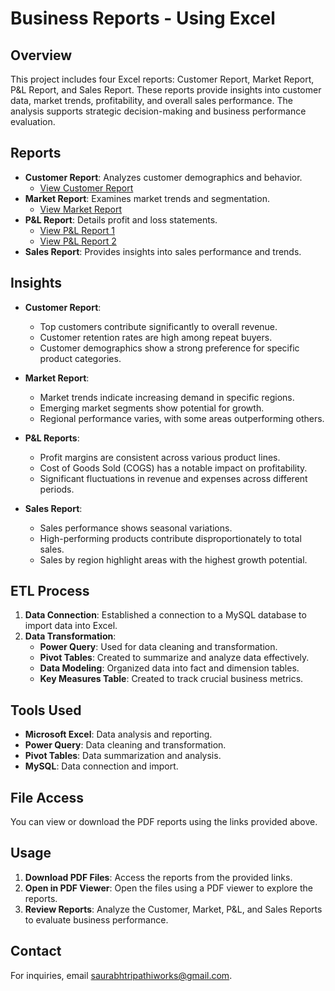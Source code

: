 # Business Reports - Using Excel

## Overview
This project includes four Excel reports: Customer Report, Market Report, P&L Report, and Sales Report. These reports provide insights into customer data, market trends, profitability, and overall sales performance. The analysis supports strategic decision-making and business performance evaluation.

## Reports
- **Customer Report**: Analyzes customer demographics and behavior.
  - [View Customer Report](https://github.com/saurabhtripathiworks/Sales-Analysis-Report---Excel-/blob/main/Customer%20Performance%20Report.pdf)
- **Market Report**: Examines market trends and segmentation.
  - [View Market Report](https://github.com/saurabhtripathiworks/Sales-Analysis-Report---Excel-/blob/main/Market%20Performance%20Report.pdf)
- **P&L Report**: Details profit and loss statements.
  - [View P&L Report 1](https://github.com/saurabhtripathiworks/Sales-Analysis-Report---Excel-/blob/main/P%26L%20Report%201.pdf)
  - [View P&L Report 2](https://github.com/saurabhtripathiworks/Sales-Analysis-Report---Excel-/blob/main/P%26L%20Report%202.pdf)
- **Sales Report**: Provides insights into sales performance and trends.

## Insights
- **Customer Report**:
  - Top customers contribute significantly to overall revenue.
  - Customer retention rates are high among repeat buyers.
  - Customer demographics show a strong preference for specific product categories.

- **Market Report**:
  - Market trends indicate increasing demand in specific regions.
  - Emerging market segments show potential for growth.
  - Regional performance varies, with some areas outperforming others.

- **P&L Reports**:
  - Profit margins are consistent across various product lines.
  - Cost of Goods Sold (COGS) has a notable impact on profitability.
  - Significant fluctuations in revenue and expenses across different periods.

- **Sales Report**:
  - Sales performance shows seasonal variations.
  - High-performing products contribute disproportionately to total sales.
  - Sales by region highlight areas with the highest growth potential.

## ETL Process
1. **Data Connection**: Established a connection to a MySQL database to import data into Excel.
2. **Data Transformation**:
   - **Power Query**: Used for data cleaning and transformation.
   - **Pivot Tables**: Created to summarize and analyze data effectively.
   - **Data Modeling**: Organized data into fact and dimension tables.
   - **Key Measures Table**: Created to track crucial business metrics.

## Tools Used
- **Microsoft Excel**: Data analysis and reporting.
- **Power Query**: Data cleaning and transformation.
- **Pivot Tables**: Data summarization and analysis.
- **MySQL**: Data connection and import.

## File Access
You can view or download the PDF reports using the links provided above.

## Usage
1. **Download PDF Files**: Access the reports from the provided links.
2. **Open in PDF Viewer**: Open the files using a PDF viewer to explore the reports.
3. **Review Reports**: Analyze the Customer, Market, P&L, and Sales Reports to evaluate business performance.

## Contact
For inquiries, email [saurabhtripathiworks@gmail.com](mailto:saurabhtripathiworks@gmail.com).
